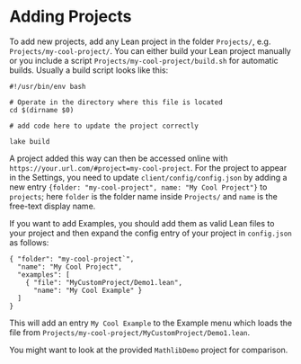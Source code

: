 # Adding Projects

To add new projects, add any Lean project in the folder `Projects/`, e.g. `Projects/my-cool-project/`.
You can either build your Lean project manually or you include a script
`Projects/my-cool-project/build.sh` for automatic builds.
Usually a build script looks like this:

```
#!/usr/bin/env bash

# Operate in the directory where this file is located
cd $(dirname $0)

# add code here to update the project correctly

lake build
```

A project added this way can then be accessed online with `https://your.url.com/#project=my-cool-project`.
For the project to appear in the Settings, you need to update `client/config/config.json` by adding
a new entry `{folder: "my-cool-project", name: "My Cool Project"}` to `projects`; here `folder` is the
folder name inside `Projects/` and `name` is the free-text display name.

If you want to add Examples, you should add them as valid Lean files to your project and then expand
the config entry of your project in `config.json` as follows:

```
{ "folder": "my-cool-project`",
  "name": "My Cool Project",
  "examples": [
    { "file": "MyCustomProject/Demo1.lean",
      "name": "My Cool Example" }
  ]
}
```

This will add an entry `My Cool Example` to the Example menu which loads
the file from `Projects/my-cool-project/MyCustomProject/Demo1.lean`.

You might want to look at the provided `MathlibDemo` project for comparison.
